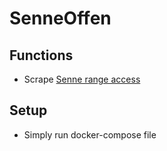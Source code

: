 # SenneOffen
## Functions
 - Scrape [Senne range access](https://bfgnet.de/sennelager-range-access)
## Setup
- Simply run docker-compose file
